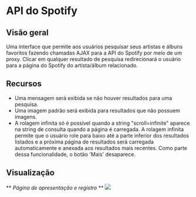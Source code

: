 #  API do Spotify

##  Visão geral

Uma interface que permite aos usuários pesquisar seus artistas e álbuns favoritos fazendo chamadas AJAX para a API do Spotify por meio de um proxy. Clicar em qualquer resultado de pesquisa redirecionará o usuário para a página do Spotify do artista/álbum relacionado.

##  Recursos

-    Uma mensagem será exibida se não houver resultados para uma pesquisa.
-    Uma imagem padrão será exibida para resultados que não possuem imagens.
-    A rolagem infinita só é possível quando a string "scroll=infinite" aparece na string de consulta quando a página é carregada. A rolagem infinita permite que o usuário role para baixo até a parte inferior dos resultados listados e a próxima página de resultados será carregada automaticamente e anexada aos resultados mais recentes. Como parte dessa funcionalidade, o botão 'Mais' desaparece.

##  Visualização

** _Página de apresentação e registro_ **
![](registration.gif)
